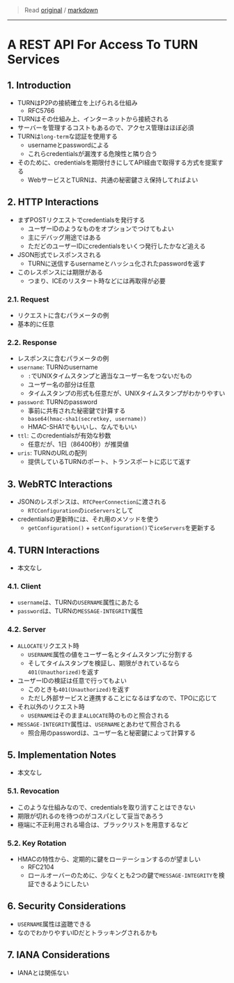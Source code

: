 > Read [original](https://tools.ietf.org/html/draft-uberti-rtcweb-turn-rest-00) / [markdown](../markdown/draft-uberti-rtcweb-turn-rest-00.md)

---

# A REST API For Access To TURN Services

## 1. Introduction

- TURNはP2Pの接続確立を上げられる仕組み
  - RFC5766
- TURNはその仕組み上、インターネットから接続される
- サーバーを管理するコストもあるので、アクセス管理はほぼ必須
- TURNは`long-term`な認証を使用する
  - usernameとpasswordによる
  - これらcredentialsが漏洩する危険性と隣り合う
- そのために、credentialsを期限付きにしてAPI経由で取得する方式を提案する
  - WebサービスとTURNは、共通の秘密鍵さえ保持してればよい

## 2. HTTP Interactions

- まずPOSTリクエストでcredentialsを発行する
  - ユーザーIDのようなものをオプションでつけてもよい
  - 主にデバッグ用途ではある
  - ただどのユーザーIDにcredentialsをいくつ発行したかなど追える
- JSON形式でレスポンスされる
  - TURNに送信するusernameとハッシュ化されたpasswordを返す
- このレスポンスには期限がある
  - つまり、ICEのリスタート時などには再取得が必要

### 2.1. Request

- リクエストに含むパラメータの例
- 基本的に任意

### 2.2. Response

- レスポンスに含むパラメータの例
- `username`: TURNのusername
  - `:`でUNIXタイムスタンプと適当なユーザー名をつないだもの
  - ユーザー名の部分は任意
  - タイムスタンプの形式も任意だが、UNIXタイムスタンプがわかりやすい
- `password`: TURNのpassword
  - 事前に共有された秘密鍵で計算する
  - `base64(hmac-sha1(secretkey, username))`
  - HMAC-SHA1でもいいし、なんでもいい
- `ttl`: このcredentialsが有効な秒数
  - 任意だが、1日（86400秒）が推奨値
- `uris`: TURNのURLの配列
  - 提供しているTURNのポート、トランスポートに応じて返す

## 3. WebRTC Interactions

- JSONのレスポンスは、`RTCPeerConnection`に渡される
  - `RTCConfiguration`の`iceServers`として
- credentialsの更新時には、それ用のメソッドを使う
  - `getConfiguration()` + `setConfiguration()`で`iceServers`を更新する

## 4. TURN Interactions

- 本文なし

### 4.1. Client

- `username`は、TURNの`USERNAME`属性にあたる
- `password`は、TURNの`MESSAGE-INTEGRITY`属性

### 4.2. Server

- `ALLOCATE`リクエスト時
  - `USERNAME`属性の値をユーザー名とタイムスタンプに分割する
  - そしてタイムスタンプを検証し、期限がきれているなら`401(Unauthorized)`を返す
- ユーザーIDの検証は任意で行ってもよい
  - このときも`401(Unauthorized)`を返す
  - ただし外部サービスと連携することになるはずなので、TPOに応じて
- それ以外のリクエスト時
  - `USERNAME`はそのまま`ALLOCATE`時のものと照合される
- `MESSAGE-INTEGRITY`属性は、`USERNAME`とあわせて照合される
  - 照合用のpasswordは、ユーザー名と秘密鍵によって計算する

## 5. Implementation Notes

- 本文なし

### 5.1. Revocation

- このような仕組みなので、credentialsを取り消すことはできない
- 期限が切れるのを待つのがコスパとして妥当であろう
- 極端に不正利用される場合は、ブラックリストを用意するなど

### 5.2. Key Rotation

- HMACの特性から、定期的に鍵をローテーションするのが望ましい
  - RFC2104
  - ロールオーバーのために、少なくとも2つの鍵で`MESSAGE-INTEGRITY`を検証できるようにしたい

## 6. Security Considerations

- `USERNAME`属性は盗聴できる
- なのでわかりやすいIDだとトラッキングされるかも

## 7. IANA Considerations

- IANAとは関係ない
